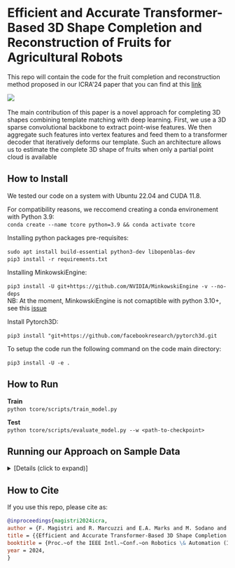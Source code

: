 # Efficient and Accurate Transformer-Based 3D Shape Completion and Reconstruction of Fruits for Agricultural Robots

This repo will contain the code for the fruit completion and reconstruction method proposed in our ICRA'24 paper that you can find at this [link](https://www.ipb.uni-bonn.de/pdfs/magistri2024icra.pdf)

![](pics/teaser.png)

The main contribution of this paper is a novel approach
for completing 3D shapes combining template matching
with deep learning. First, we use a 3D sparse convolutional
backbone to extract point-wise features. We then aggregate
such features into vertex features and feed them to a transformer decoder that iteratively deforms our template. Such
an architecture allows us to estimate the complete 3D shape
of fruits when only a partial point cloud is available

## How to Install

We tested our code on a system with Ubuntu 22.04 and CUDA 11.8.

For compatibility reasons, we reccomend creating a conda environement with Python 3.9:  <br>
`conda create --name tcore python=3.9 && conda activate tcore`

Installing python packages pre-requisites:

`sudo apt install build-essential python3-dev libopenblas-dev` <br>
`pip3 install -r requirements.txt`

Installing MinkowskiEngine:

`pip3 install -U git+https://github.com/NVIDIA/MinkowskiEngine -v --no-deps`  <br>
NB: At the moment, MinkowskiEngine is not comaptible with python 3.10+, see this [issue](https://github.com/NVIDIA/MinkowskiEngine/issues/526#issuecomment-1855119728)

Install Pytorch3D:

`pip3 install "git+https://github.com/facebookresearch/pytorch3d.git`

To setup the code run the following command on the code main directory:

`pip3 install -U -e .`

## How to Run

**Train**  
`python tcore/scripts/train_model.py`

**Test**    
`python tcore/scripts/evaluate_model.py --w <path-to-checkpoint>`  

## Running our Approach on Sample Data

<details>
  <summary>[Details (click to expand)]</summary>

For running the demo of our approach, we assume that you are using Ubunut 22.04 with a CUDA-capable device, but the scripts can be adapted to other platforms.
We assume that you are in the root directory of the repository. We prepare a small sample dataset (~1.5GB) for testing this repo.

1. Download and extract the sample data: `sh scripts/download_data.sh`
2. Download the checkpoint of our trained model: `sh scripts/download_checkpoint.sh`

These commands will download the dataset and the checkpoint in `./data/` and `./checkpoints` respectively. 

3. Run the inference on the data: `python tcore/scripts/demo.py --w  checkpoints/pretrained_model.ckpt`

You should get the following image on your machine:
![](pics/demo.png)

</details>

## How to Cite

If you use this repo, please cite as:

```bibtex  
@inproceedings{magistri2024icra,
author = {F. Magistri and R. Marcuzzi and E.A. Marks and M. Sodano and J. Behley and C. Stachniss},
title = {{Efficient and Accurate Transformer-Based 3D Shape Completion and Reconstruction of Fruits for Agricultural Robots}},
booktitle = {Proc.~of the IEEE Intl.~Conf.~on Robotics \& Automation (ICRA)}, 
year = 2024,
}

